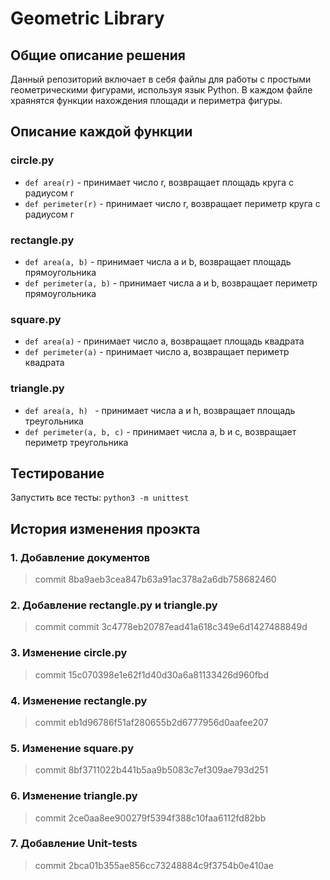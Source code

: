 # Geometric Library 
## Общие описание решения 
Данный репозиторий включает в себя файлы для работы с простыми геометрическими фигурами, используя язык Python. В каждом файле храянятся функции нахождения площади и периметра фигуры.
## Описание каждой функции
### circle.py
 - `def area(r)` - принимает число r, возвращает площадь круга с радиусом r
 - `def perimeter(r)` - принимает число r, возвращает периметр круга с радиусом r
 
### rectangle.py
 - `def area(a, b)` - принимает числа a и b, возвращает площадь прямоугольника
 - `def perimeter(a, b)` - принимает числа а и b, возвращает периметр прямоугольника

### square.py
 - `def area(a)` - принимает число а, возвращает площадь квадрата
 - `def perimeter(a)` - принимает число а, возвращает периметр квадрата
### triangle.py
 - `def area(a, h) ` - принимает числа а и h, возвращает площадь треугольника
 - `def perimeter(a, b, c)` - принимает числа a, b и с, возвращает периметр треугольника
## Тестирование
Запустить все тесты: `python3 -m unittest` 
## История изменения проэкта 
### 1. Добавление документов 
 > commit 8ba9aeb3cea847b63a91ac378a2a6db758682460
### 2. Добавление rectangle.py и triangle.py 
 > commit commit 3c4778eb20787ead41a618c349e6d1427488849d
### 3. Изменение circle.py
 > commit 15c070398e1e62f1d40d30a6a81133426d960fbd
### 4. Изменение rectangle.py
 > commit eb1d96786f51af280655b2d6777956d0aafee207
### 5. Изменение square.py
 > commit 8bf3711022b441b5aa9b5083c7ef309ae793d251
### 6. Изменение triangle.py
 > commit 2ce0aa8ee900279f5394f388c10faa6112fd82bb
### 7. Добавление Unit-tests
 > commit 2bca01b355ae856cc73248884c9f3754b0e410ae
